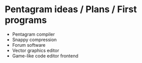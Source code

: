 # Pentagram ideas / Plans / First programs

* Pentagram compiler
* Snappy compression
* Forum software
* Vector graphics editor
* Game-like code editor frontend
